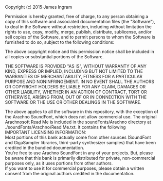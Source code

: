 
Copyright (c) 2015 James Ingram

Permission is hereby granted, free of charge, to any person obtaining a copy
of this software and associated documentation files (the "Software"), to deal
in the Software without restriction, including without limitation the rights
to use, copy, modify, merge, publish, distribute, sublicense, and/or sell
copies of the Software, and to permit persons to whom the Software is
furnished to do so, subject to the following conditions:

The above copyright notice and this permission notice shall be included in
all copies or substantial portions of the Software.

THE SOFTWARE IS PROVIDED "AS IS", WITHOUT WARRANTY OF ANY KIND, EXPRESS OR
IMPLIED, INCLUDING BUT NOT LIMITED TO THE WARRANTIES OF MERCHANTABILITY,
FITNESS FOR A PARTICULAR PURPOSE AND NONINFRINGEMENT. IN NO EVENT SHALL THE
AUTHORS OR COPYRIGHT HOLDERS BE LIABLE FOR ANY CLAIM, DAMAGES OR OTHER
LIABILITY, WHETHER IN AN ACTION OF CONTRACT, TORT OR OTHERWISE, ARISING FROM,
OUT OF OR IN CONNECTION WITH THE SOFTWARE OR THE USE OR OTHER DEALINGS IN
THE SOFTWARE.

The above applies to all the software in this repository, with the exception of
the Arachno SoundFont, which does not allow commercial use.
The original Arachnosoft Read Me is included in the soundFonts/Arachno directory at
./soundFonts/Arachno/Read Me.txt. It contains the following<br />
IMPORTANT LICENSING INFORMATION:<br />
Most portions of this bank actually come from other sources (SoundFont
and GigaSampler libraries, third-party synthesizer samples) that
have been credited in the bundled documentation.<br />
You're free to use Arachno SoundFont in any of your projects. But,
please be aware that this bank is primarily distributed for private,
non-commercial purposes only, as it uses portions from other authors.<br />
If you want to use it for commercial purposes, please obtain a written
consent from the original authors credited in the documentation.<br />
<br />